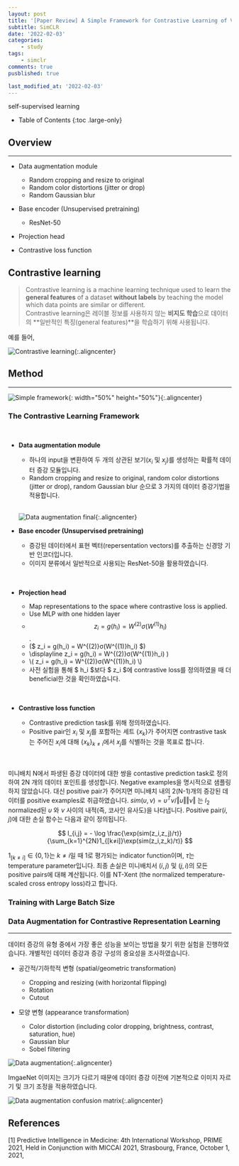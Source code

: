 ```yaml
---
layout: post
title: '[Paper Review] A Simple Framework for Contrastive Learning of Visual Representations'
subtitle: SimCLR
date: '2022-02-03'
categories:
    - study
tags:
    - simclr
comments: true
pusblished: true

last_modified_at: '2022-02-03'
---
```


self-supervised learning

- Table of Contents
{:toc .large-only}

## Overview

***

* Data augmentation module
    - Random cropping and resize to original
    - Random color distortions (jitter or drop)
    - Random Gaussian blur

* Base encoder (Unsupervised pretraining)
    - ResNet-50
    
* Projection head
* Contrastive loss function

## Contrastive learning

> Contrastive learning is a machine learning technique used to learn the **general features** of a dataset **without labels** by teaching the model which data points are similar or different.   
Contrastive learning은 레이블 정보를 사용하지 않는 **비지도 학습**으로 데이터의 **일반적인 특징(general features)**을 학습하기 위해 사용됩니다.

예를 들어, 

![Contrastive learning](https://github.com/HayoonSong/Images-for-Github-Pages/blob/main/study/paper_review/2022-02-03-SimCLR/ContrastiveLearning.png?raw=true){:.aligncenter}


## Method

***

![Simple framework](https://github.com/HayoonSong/Images-for-Github-Pages/blob/main/study/paper_review/2022-02-03-SimCLR/Framework.PNG?raw=true){: width="50%" height="50%"}{:.aligncenter}

### The Contrastive Learning Framework
<br/>

* **Data augmentation module**
    - 하나의 input을 변환하여 두 개의 상관된 보기($x_i$ 및 $x_j$)를 생성하는 확률적 데이터 증강 모듈입니다.
    - Random cropping and resize to original, random color distortions (jitter or drop), random Gaussian blur 순으로 3 가지의 데이터 증강기법을 적용합니다.  
    <br/>
    
    ![Data augmentation final](https://github.com/HayoonSong/Images-for-Github-Pages/blob/main/study/paper_review/2022-02-03-SimCLR/data_augmentation_final.jpg?raw=true){:.aligncenter}

* **Base encoder (Unsupervised pretraining)**
    - 증강된 데이터에서 표현 벡터(repersentation vectors)를 추출하는 신경망 기반 인코더입니다.
    - 이미지 분류에서 일반적으로 사용되는 ResNet-50을 활용하였습니다.
    <br/>
    <br/>

* **Projection head**
    - Map representations to the space where contrastive loss is applied.
    - Use MLP with one hidden layer
    - $$ z_i = g(h_i) = W^{(2)}σ(W^{(1)}h_i) $$.
    - \($ z_i = g(h_i) = W^{(2)}σ(W^{(1)}h_i) $\)
    - \displayline z_i = g(h_i) = W^{(2)}σ(W^{(1)}h_i) \)
    - \\( z_i = g(h_i) = W^{(2)}σ(W^{(1)}h_i) \\)
    - 사전 실험을 통해 $ h_i $보다 $ z_i $에 contrastive loss를 정의하였을 때 더 beneficial한 것을 확인하였습니다.
    <br/>
    <br/>

* **Contrastive loss function**
    - Contrastive prediction task를 위해 정의하였습니다.
    - Positive pair인 $x_i$ 및 $x_j$를 포함하는 세트 {$x_k$}가 주어지면 contrastive task는 주어진 $x_i$에 대해 {$x_k$}$_{k≠i}$에서 $x_j$를 식별하는 것을 목표로 합니다.
    <br/>
    <br/>

미니배치 N에서 파생된 증강 데이터에 대한 쌍을 contastive prediction task로 정의하여 2N 개의 데이터 포인트를 생성합니다. Negative examples을 명시적으로 샘플링하지 않았습니다. 대신 positive pair가 주어지면 미니배치 내의 2(N-1)개의 증강된 데이터를 positive examples로 취급하였습니다. $sim(υ, ν) = υ^Tν/\Vert υ \Vert \Vert ν \Vert$ 는 $l_2$ normalized된 $υ$ 와 $ν$ 사이의 내적(즉, 코사인 유사도)을 나타냅니다. Positive pair($i, j$)에 대한 손실 함수는 다음과 같이 정의됩니다.


$$
l_{i,j} = - \log \frac{\exp(sim(z_i,z_j)/τ)}{\sum_{k=1}^{2N}1_{[k≠i]}\exp(sim(z_i,z_k)/τ)}
$$

$1_{[k≠i]} ∈ \{0, 1\}$는 $k≠i$일 때 $1$로 평가되는 indicator function이며, $τ$는 temperature parameter입니다. 최종 손실은 미니배치서 ($i,j$) 및 ($j,i$)의 모든 positive pairs에 대해 계산됩니다. 이를 NT-Xent (the normalized temperature-scaled cross entropy loss)라고 합니다.

### Training with Large Batch Size


### Data Augmentation for Contrastive Representation Learning

***

데이터 증강의 유형 중에서 가장 좋은 성능을 보이는 방법을 찾기 위한 실험을 진행하였습니다. 개별적인 데이터 증강과 증강 구성의 중요성을 조사하였습니다.

* 공간적/기하학적 변형 (spatial/geometric transformation)
    - Cropping and resizing (with horizontal flipping)
    - Rotation
    - Cutout 

* 모양 변형 (appearance transformation)
    - Color distortion (including color dropping, brightness, contrast, saturation, hue)
    - Gaussian blur
    - Sobel filtering

![Data augmentation](https://github.com/HayoonSong/Images-for-Github-Pages/blob/main/study/paper_review/2022-02-03-SimCLR/data_augmentation.png?raw=true){:.aligncenter}

ImgaeNet 이미지는 크기가 다르기 때문에 데이터 증강 이전에 기본적으로 이미지 자르기 및 크기 조정을 적용하였습니다.  

![Data augmentation confusion matrix](https://github.com/HayoonSong/Images-for-Github-Pages/blob/main/study/paper_review/2022-02-03-SimCLR/data_augmentation_cm.PNG?raw=true){:.aligncenter}


## References
[1] Predictive Intelligence in Medicine: 4th International Workshop, PRIME 2021, Held in Conjunction with MICCAI 2021, Strasbourg, France, October 1, 2021,